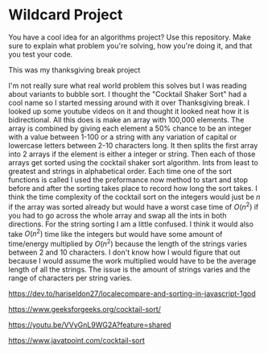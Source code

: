 # Wildcard Project

You have a cool idea for an algorithms project? Use this repository. Make sure
to explain what problem you're solving, how you're doing it, and that you test
your code.

This was my thanksgiving break project

I'm not really sure what real world problem this solves but I was reading about variants to bubble sort. I thought the "Cocktail Shaker Sort" had a cool name so I started messing around with it over Thanksgiving break. I looked up some youtube videos on it and thought it looked neat how it is bidirectional. All this does is make an array with 100,000 elements. The array is combined by giving each element a 50% chance to be an integer with a value between 1-100 or a string with any variation of capital or lowercase letters between 2-10 characters long. It then splits the first array into 2 arrays if the element is either a integer or string. Then each of those arrays get sorted using the cocktail shaker sort algorithm. Ints from least to greatest and strings in alphabetical order. Each time one of the sort functions is called I used the preformance now method to start and stop before and after the sorting takes place to record how long the sort takes. I think the time complexity of the cocktail sort on the integers would just be $n$ if the array was sorted already but would have a worst case time of $O(n^2)$ if you had to go across the whole array and swap all the ints in both directions. For the string sorting I am a little confused. I think it would also take $O(n^2)$ time like the integers but would have some amount of time/energy multiplied by $O(n^2)$ because the length of the strings varies between 2 and 10 characters. I don't know how I would figure that out because I would assume the work multiplied would have to be the average length of all the strings. The issue is the amount of strings varies and the range of characters per string varies.


https://dev.to/hariseldon27/localecompare-and-sorting-in-javascript-1god

https://www.geeksforgeeks.org/cocktail-sort/

https://youtu.be/VVyGnL9WG2A?feature=shared

https://www.javatpoint.com/cocktail-sort
